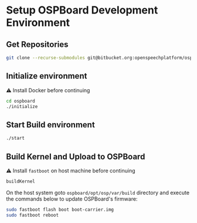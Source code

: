 # Setup OSPBoard Development Environment

## Get Repositories

```bash
git clone --recurse-submodules git@bitbucket.org:openspeechplatform/ospboard.git
```


## Initialize environment

⚠️ Install Docker before continuing

```bash
cd ospboard
./initialize
```

## Start Build environment

```bash
./start
```

## Build Kernel and Upload to OSPBoard

⚠️ Install `fastboot` on host machine before continuing

```bash
buildKernel
```

On the host system goto `ospboard/opt/osp/var/build` directory and execute the commands below to update OSPBoard's firmware:

```bash
sudo fastboot flash boot boot-carrier.img
sudo fastboot reboot
```
